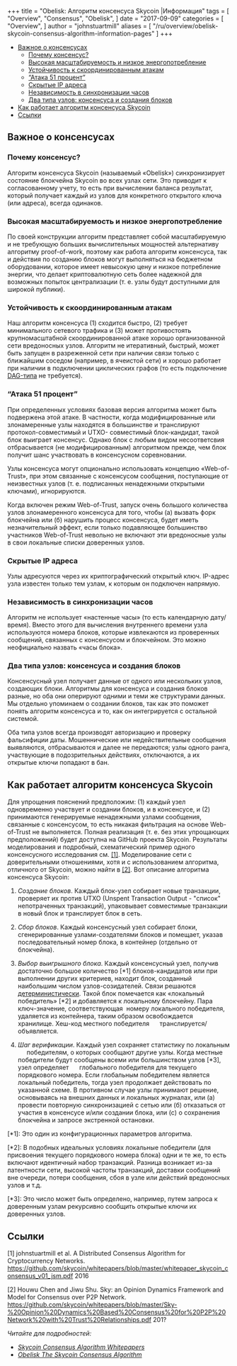 +++
title = "Obelisk: Алгоритм консенсуса Skycoin |Информация"
tags = [
    "Overview",
    "Consensus",
    "Obelisk",
]
date = "2017-09-09"
categories = [
    "Overview",
]
author = "johnstuartmill"
aliases = [
	"/ru/overview/obelisk-skycoin-consensus-algorithm-information-pages"
]
+++

- [Важное о консенсусах](#[Важное-о-консенсусах)
    - [Почему консенсус?](#Почему-консенсус)
    - [Высокая масштабируемость и низкое энергопотребление](#Высокая-масштабируемость-и-низкое-энергопотребление)
    - [Устойчивость к скоординированным атакам](#Устойчивость-к-скоординированным-атакам)
    - [“Атака 51 процент”](#%E2%80%9CАтака-51-процент%E2%80%9D)
    - [Скрытые IP адреса](#Скрытые-IP-адреса)
    - [Независимость в синхронизации часов](#Независимость-в-синхронизации-часов)
    - [Два типа узлов: консенсуса и создания блоков](#Два-типа-узлов-консенсуса-и-создания-блоков)
- [Как работает алгоритм консенсуса Skycoin](#Как-работает-алгоритм-консенсуса-Skycoin)
- [Ссылки](#Ссылки)

## Важное о консенсусах

### Почему консенсус?

Алгоритм консенсуса Skycoin (называемый «Obelisk») синхронизирует состояние
блокчейна Skycoin во всех узлах сети. Это приводит к согласованному учету,
то есть при вычислении баланса результат, который получает каждый из узлов
для конкретного открытого ключа (или адреса), всегда одинаков.

### Высокая масштабируемость и низкое энергопотребление

По своей конструкции алгоритм представляет собой масштабируемую и
не требующую больших вычислительных мощностей альтернативу алгоритму
proof-of-work, поэтому как работа алгоритм консенсуса, так и действия
по созданию блоков могут выполняться на бюджетном оборудовании, которое
имеет невысокую цену и низкое потребление энергии, что делает криптовалютную
сеть более надежной для возможных попыток централизации (т. е. узлы будут
доступными для широкой публики).

### Устойчивость к скоординированным атакам

Наш алгоритм консенсуса (1) сходится быстро, (2) требует минимального
сетевого трафика и (3) может противостоять крупномасштабной
скоординированной атаке хорошо организованной сети вредоносных узлов.
Алгоритм не итеративный, быстрый, может быть запущен в разреженной сети
при наличии связи только с ближайшим соседом (например, в ячеистой сети)
и хорошо работает при наличии в подключении циклических графов (то есть
подключение
[DAG-типа](https://ru.wikipedia.org/wiki/Направленный_ациклический_граф)
не требуется).

### “Атака 51 процент”

При определенных условиях базовая версия алгоритма может быть подвержена
этой атаке. В частности, когда модифицированные или злонамеренные узлы
находятся в большинстве и транслируют протокол-совместимый и UTXO-
совместимый блок-кандидат, такой блок выиграет консенсус.
Однако блок с любым видом несоответсвия отбрасывается
(не модифицированным) алгоритмом прежде, чем блок получит шанс
участвовать в консенсусном соревновании.

Узлы консенсуса могут опционально использовать концепцию «Web-of-Trust»,
при этом связанные с консенсусом сообщения, поступающие от неизвестных
узлов (т. е. подписанных ненадежными открытыми ключами), игнорируются.

Когда включен режим Web-of-Trust, запуск очень большого количества узлов
злонамеренного консенсуса для того, чтобы (a) вызвать форк блокчейна или
(б) нарушить процесс консенсуса, будет иметь незначительный эффект, если
только подавляющее большинство участников Web-of-Trust невольно
не включают эти вредоносные узлы в свои локальные списки доверенных узлов.

### Скрытые IP адреса

Узлы адресуются через их криптографический открытый ключ.
IP-адрес узла известен только тем узлам, к которым он подключен напрямую.


### Независимость в синхронизации часов

Алгоритм не использует «настенные часы» (то есть календарную дату/время).
Вместо этого для вычисления внутреннего времени узла используются номера
блоков, которые извлекаются из проверенных сообщений, связанных с
консенсусом и блокчейном.
Это можно неофициально назвать «часы блока».

### Два типа узлов: консенсуса и создания блоков

Консенсусный узел получает данные  от одного или нескольких узлов,
создающих блоки. Алгоритмы для консенсуса и создания блоков разные,
но оба они оперируют одними и теми же структурами данных.
Мы отдельно упоминаем о создании блоков, так как это поможет понять
алгоритм консенсуса и то, как он интегрируется с остальной системой.

Оба типа узлов всегда производят авторизацию и проверку фальсифиции даты.
Мошеннические или недействительные сообщения выявляются, отбрасываются и
далее не передаются; узлы одного ранга, участвующие в подозрительных
действиях, отключаются, а их открытые ключи попадают в бан.

## Как работает алгоритм консенсуса Skycoin

Для упрощения пояснений предположим:  (1) каждый узел одновременно
участвует и создании блоков, и в консенсусе,
и (2) принимаются генерируемые ненадежными узлами сообщения,
связанные с консенсусом, то есть никакая фильтрация на основе Web-of-Trust
не выполняется. Полная реализация (т. е. без этих упрощающих предположений)
будет доступна на GitHub проекта Skycoin.
Результаты моделирования и подробный, схематический пример одного
консенсусного исследования см. [\[1\]](#ссылки).
Моделирование сети с доверительными отношениями, хотя и с использованием
алгоритма, отличного от Skycoin, можно найти в [\[2\]](#ссылки).
Вот описание алгоритма консенсуса Skycoin:

1.  *Создание блоков*. Каждый блок-узел собирает новые транзакции,
    проверяет их против UTXO (Unspent Transaction Output - "список"
    непотраченных транзакций), упаковывает совместимые транзакции
    в новый блок и транслирует блок в сеть.

2.  *Сбор блоков*.  Каждый консенсусный узел собирает блоки,
    сгенерированные узлами-создателями блоков и помещает, указав
    последовательный номер блока, в контейнер (отдельно от блокчейна).

3.  *Выбор выигрышного блока*. Каждый консенсусный узел, получив
     достаточно большое количество [*1] блоков-кандидатов или при
     выполнении других критериев, находит блок, созданный наибольшим
     числом узлов-созидателей.
     Связи решаются [детерминистически](https://ru.wikipedia.org/wiki/Детерминированность).
Такой блок помечается как «локальный победитель» [*2] и добавляется
к локальному блокчейну. Пара ключ-значение, соответствующая
 номеру локального победителя, удаляется из контейнера, таким
     образом освобождается хранилище. Хеш-код местного победителя
     транслируется/объявляется.

4.  *Шаг верификации*. Каждый узел сохраняет статистику по локальным
     победителям, о которых сообщают другие узлы. Когда местные победители
     будут сообщены всеми или большинством узлов [*3], узел определяет
     глобального победителя для текущего порядкового номера. Если глобальным
победителем является локальный победитель, тогда узел продолжает
     действовать по указанной схеме. В противном случае узлы принимают решение,
     основываясь на внешних данных и локальных журналах, или
     (а) провести повторную синхронизацией с сетью
или (б) отказаться от участия в консенсусе и/или создании блока,
или (c) о сохранения блокчейна и запросе экстренной остановки.

[*1]: Это один из конфигурационных параметров алгоритма.

[*2]: В подобных идеальных условиях локальные победители (для присвоения
     текущего порядкового номера блока) одни и те же, то есть включают
     идентичный набор транзакций. Разница возникает из-за латентности сети,
     высокой частоты транзакций, доставки сообщений вне очереди, потери
     сообщения, сбоя в узле или действий вредоносных узлов и т.д.

[*3]: Это число может быть определено, например, путем запроса к доверенным
узлам рекурсивно сообщить открытые ключи их доверенных узлов.


## Ссылки

\[1\] johnstuartmill et al. A Distributed Consensus Algorithm for
Cryptocurrency Networks.
<https://github.com/skycoin/whitepapers/blob/master/whitepaper_skycoin_consensus_v01_jsm.pdf>
2016

\[2\] Houwu Chen and Jiwu Shu. Sky: an Opinion Dynamics Framework and Model
for Consensus over P2P Network.
<https://github.com/skycoin/whitepapers/blob/master/Sky-%20Opinion%20Dynamics%20Based%20Consensus%20for%20P2P%20Network%20with%20Trust%20Relationships.pdf>
201?

*Читайте для подробностей:*

* *[Skycoin Consensus Algorithm Whitepapers](https://www.skycoin.net/whitepapers)*
* *[Obelisk The Skycoin Consensus Algorithm](/statement/obelisk-the-skycoin-consensus-algorithm/)*
